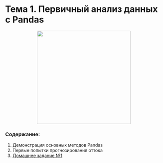 # Тема 1. Первичный анализ данных с Pandas

<p align="center">
  <a href="https://habr.com/ru/company/ods/blog/322626/">
    <img height=300 src="https://miro.medium.com/max/763/0*D0RQ889t5o6H2A3V.jpg">
  </a>
</p>

### Содержание:
1. Демонстрация основных методов Pandas
2. Первые попытки прогнозирования оттока
3. [Домашнее задание №1](topic01_pandas_data_analysis/assignment)
